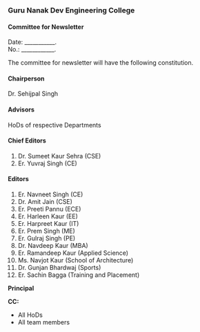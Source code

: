

### Guru Nanak Dev Engineering College
#### Committee for Newsletter

Date: ___________.  
No.: ____________.

The committee for newsletter will have the following constitution.

#### Chairperson

Dr. Sehijpal Singh

#### Advisors

HoDs of respective Departments

#### Chief Editors

1. Dr. Sumeet Kaur Sehra (CSE)
2. Er. Yuvraj Singh (CE)

#### Editors

1. Er. Navneet Singh (CE)
2. Dr. Amit Jain (CSE)
3. Er. Preeti Pannu (ECE)
4. Er. Harleen Kaur (EE)
5. Er. Harpreet Kaur (IT)
6. Er. Prem Singh (ME)
7. Er. Gulraj Singh (PE)
8. Dr. Navdeep Kaur (MBA)
9. Er. Ramandeep Kaur (Applied Science)
10. Ms. Navjot Kaur (School of Architecture)
11. Dr. Gunjan Bhardwaj (Sports)  
12. Er. Sachin Bagga (Training and Placement)   
  
    
    
  
**Principal**

 **CC:**
 - All HoDs
 - All team members






​    
